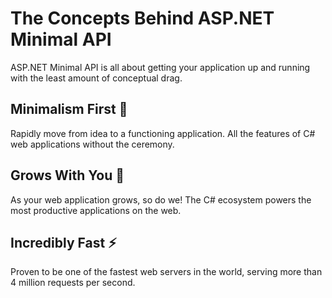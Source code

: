 # The Concepts Behind ASP.NET Minimal API

ASP.NET Minimal API is all about getting your application up and running with the least amount of conceptual drag. 


## Minimalism First 🍃
Rapidly move from idea to a functioning application. All the features of C# web applications without the ceremony.

## Grows With You 🌱
As your web application grows, so do we! The C# ecosystem powers the most productive applications on the web.

## Incredibly Fast ⚡

Proven to be one of the fastest web servers in the world, serving more than 4 million requests per second.
